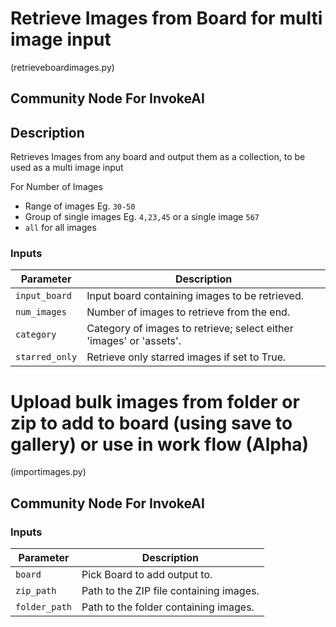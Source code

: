 # Retrieve Images from Board for multi image input
(retrieveboardimages.py)

## Community Node For InvokeAI

## Description
Retrieves Images from any board and output them as a collection, to be used as a multi image input

For Number of Images
* Range of images Eg. `30-50`
* Group of single images Eg. `4,23,45` or a single image `567`
* `all` for all images

### Inputs
| Parameter     | Description                                 
|---------------|---------------------------------------------|
| `input_board`  | Input board containing images to be retrieved.|
| `num_images` | Number of images to retrieve from the end.|
| `category` | Category of images to retrieve; select either 'images' or 'assets'.|
| `starred_only` | Retrieve only starred images if set to True.|


# Upload bulk images from folder or zip to add to board (using save to gallery) or use in work flow (Alpha)
(importimages.py)

## Community Node For InvokeAI

### Inputs
| Parameter     | Description                                 
|---------------|---------------------------------------------|
| `board` | Pick Board to add output to.|
| `zip_path`  | Path to the ZIP file containing images.|
| `folder_path` | Path to the folder containing images.|

